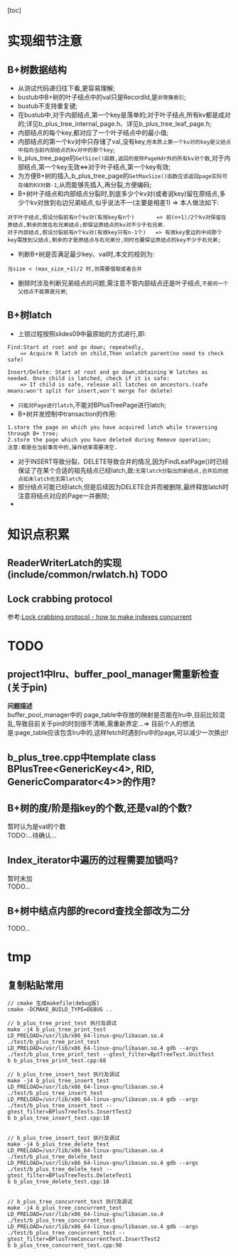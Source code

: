 [toc]

# 实现细节注意
## B+树数据结构
- 从测试代码递归往下看,更容易理解;  
- bustub中B+树的叶子结点中的val只是RecordId,是`非聚簇索引`;  
- bustub不支持重复键;  
- 在bustub中,对于内部结点,第一个key是落单的;对于叶子结点,所有kv都是成对的;详见b_plus_tree_internal_page.h、详见b_plus_tree_leaf_page.h;  
- 内部结点的每个key,都对应了一个叶子结点中的最小值;
- 内部结点的第一个kv对中只存储了val,没有key,`但本质上第一个kv对的key是父结点中指向当前内部结点的kv对中的那个key`;
- b_plus_tree_page的`GetSize()函数,返回的是除PageHdr外的所有kv对个数`,对于内部结点,第一个key无效<=>对于叶子结点,第一个key有效;  
- 为方便B+树的插入,b_plus_tree_page的`GetMaxSize()函数应该返回page实际可存储的KV对数-1`,从而能够先插入,再分裂,方便编码;  
- B+树叶子结点和内部结点分裂时,到底多少个kv对(或者说key)留在原结点,多少个kv对放到右边兄弟结点,似乎说法不一(主要是相差1) => 本人做法如下:
```
对于叶子结点,假设分裂前有n个kv对(有效key有n个)       => 前(n+1)/2个kv对保留在原结点,剩余的放在右兄弟结点;即保证原结点的kv对不少于右兄弟.
对于内部结点,假设分裂前有n个kv对(有效key只有n-1个)   => 有效key里边的中间那个key需放到父结点,剩余的才是原结点与右兄弟分,同时也要保证原结点的key不少于右兄弟;
```
- 判断B+树是否满足最少key、val时,本文的规则为:
```
当size < (max_size_+1)/2 时,则需要借取或者合并
```
- 删除时涉及判断兄弟结点的问题,需注意不管内部结点还是叶子结点,`不是同一个父结点不能算是兄弟`;  

## B+树latch
- 上锁过程按照slides09中最原始的方式进行,即:
```
Find:Start at root and go down; repeatedly,
    => Acquire R latch on child,Then unlatch parent(no need to check safe)

Insert/Delete: Start at root and go down,obtaining W latches as needed. Once child is latched, check if it is safe:
    => If child is safe, release all latches on ancestors.(safe means:won't split for insert,won't merge for delete)
```
- `只能对Page进行latch`,不能对BPlusTreePage进行latch;  
- B+树并发控制中transaction的作用:  
```
1.store the page on which you have acquired latch while traversing through B+ tree;
2.store the page which you have deleted during Remove operation;
注意:都是在当前事务中的,操作结束需要清空.
```
- 对于INSERT导致分裂、DELETE导致合并的情况,因为FindLeafPage()时已经保证了在某个合适的祖先结点已经latch,故:`无需latch分裂出的新结点,合并后的结点如未latch也无需latch`;
- 部分结点可能已经latch,但是后续因为DELETE合并而被删除,最终释放latch时注意将结点对应的Page一并删除;
- 


# 知识点积累
## ReaderWriterLatch的实现(include/common/rwlatch.h) TODO
## Lock crabbing protocol
参考:[Lock crabbing protocol - how to make indexes concurrent](https://duynguyen-ori75.github.io/lock-crabbing/)

# TODO
## project1中lru、buffer_pool_manager需重新检查(关于pin)
**问题描述**  
buffer_pool_manager中的 page_table中存放的映射是否能在lru中,目前比较混乱,导致目前关于pin的时刻很不清晰,需重新界定...=> 目前个人的想法是:page_table应该包含lru中的,这样fetch时遇到lru中的page,可以减少一次换出!  

## b_plus_tree.cpp中template class BPlusTree<GenericKey<4>, RID, GenericComparator<4>>的作用?

## B+树的度/阶是指key的个数,还是val的个数?
暂时认为是val的个数  
TODO:...待确认...  

## Index_iterator中遍历的过程需要加锁吗?
暂时未加  
TODO...  

## B+树中结点内部的record查找全部改为二分
TODO...


# tmp
## 复制粘贴常用
```
// cmake 生成makefile(debug版)
cmake -DCMAKE_BUILD_TYPE=DEBUG ..

// b_plus_tree_print_test 执行及调试
make -j4 b_plus_tree_print_test
LD_PRELOAD=/usr/lib/x86_64-linux-gnu/libasan.so.4  ./test/b_plus_tree_print_test
LD_PRELOAD=/usr/lib/x86_64-linux-gnu/libasan.so.4 gdb --args ./test/b_plus_tree_print_test --gtest_filter=BptTreeTest.UnitTest
b b_plus_tree_print_test.cpp:68

// b_plus_tree_insert_test 执行及调试
make -j4 b_plus_tree_insert_test
LD_PRELOAD=/usr/lib/x86_64-linux-gnu/libasan.so.4  ./test/b_plus_tree_insert_test
LD_PRELOAD=/usr/lib/x86_64-linux-gnu/libasan.so.4 gdb --args ./test/b_plus_tree_insert_test --gtest_filter=BPlusTreeTests.InsertTest2
b b_plus_tree_insert_test.cpp:18


// b_plus_tree_insert_test 执行及调试
make -j4 b_plus_tree_delete_test
LD_PRELOAD=/usr/lib/x86_64-linux-gnu/libasan.so.4  ./test/b_plus_tree_delete_test
LD_PRELOAD=/usr/lib/x86_64-linux-gnu/libasan.so.4 gdb --args ./test/b_plus_tree_delete_test --gtest_filter=BPlusTreeTests.DeleteTest1
b b_plus_tree_delete_test.cpp:18


// b_plus_tree_concurrent_test 执行及调试
make -j4 b_plus_tree_concurrent_test
LD_PRELOAD=/usr/lib/x86_64-linux-gnu/libasan.so.4  ./test/b_plus_tree_concurrent_test
LD_PRELOAD=/usr/lib/x86_64-linux-gnu/libasan.so.4 gdb --args ./test/b_plus_tree_concurrent_test --gtest_filter=BPlusTreeConcurrentTest.InsertTest2
b b_plus_tree_concurrent_test.cpp:98
```